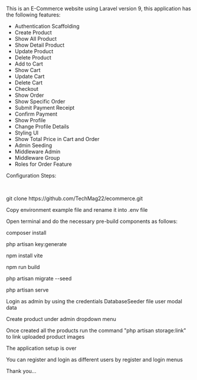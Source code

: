 <p>This is an E-Commerce website using Laravel version 9, this application has the following features:</p>
<ul>
  <li>Authentication Scaffolding</li>
  <li>Create Product</li>
  <li>Show All Product</li>
  <li>Show Detail Product</li>
  <li>Update Product</li>
  <li>Delete Product</li>
  <li>Add to Cart</li>
  <li>Show Cart</li>
  <li>Update Cart</li>
  <li>Delete Cart</li>
  <li>Checkout</li>
  <li>Show Order</li>
  <li>Show Specific Order</li>
  <li>Submit Payment Receipt</li>
  <li>Confirm Payment</li>
  <li>Show Profile</li>
  <li>Change Profile Details</li>
  <li>Styling UI</li>
  <li>Show Total Price in Cart and Order</li>
  <li>Admin Seeding</li>
  <li>Middleware Admin</li>
  <li>Middleware Group</li>
  <li>Roles for Order Feature</li>
</ul>

<p>Configuration Steps:</p>
<br>
<p>git clone https://github.com/TechMag22/ecommerce.git</p>
<p>Copy environment example file and rename it into .env file</p>
<p>Open terminal and do the necessary pre-build components as follows:</p>
<p>composer install</p>
<p>php artisan key:generate</p>
<p>npm install vite</p>
<p>npm run build</p>
<p>php artisan migrate --seed</p>
<p>php artisan serve</p>
<p>Login as admin by using the credentials DatabaseSeeder file user modal data</p>
<p>Create product under admin dropdown menu</p>
<p>Once created all the products run the command "php artisan storage:link" to link uploaded product images</p>
<p>The application setup is over</p>
<p>You can register and login as different users by register and login menus</p>
<p>Thank you...</p>